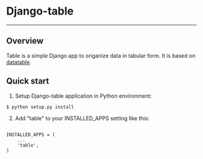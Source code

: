 # Django-table

_____________________________________________________________________

## Overview
Table is a simple Django app to origanize data in tabular form.
It is based on [datatable](http://datatables.net).

## Quick start
1. Setup Django-table application in Python environment:

<pre><code>$ python setup.py install
</code></pre>
   
2. Add "table" to your INSTALLED_APPS setting like this:

<pre><code>
INSTALLED_APPS = (
    ...
    'table',
)
</code></pre>
